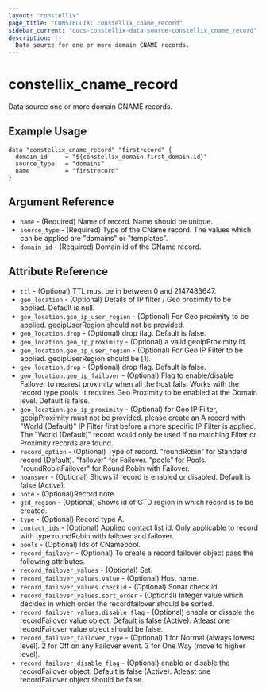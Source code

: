 ```yaml
---
layout: "constellix"
page_title: "CONSTELLIX: constellix_cname_record"
sidebar_current: "docs-constellix-data-source-constellix_cname_record"
description: |-
  Data source for one or more domain CNAME records.
---
```


# constellix_cname_record
Data source one or more domain CNAME records.

## Example Usage ##

```hcl
data "constellix_cname_record" "firstrecord" {
  domain_id	 	= "${constellix_domain.first_domain.id}"
  source_type 	= "domains"
  name     		= "firstrecord"
}

```

## Argument Reference
* `name` - (Required) Name of record. Name should be unique.
* `source_type` - (Required) Type of the CName record. The values which can be applied are "domains" or "templates".
* `domain_id` - (Required) Domain id of the CName record.


## Attribute Reference ##
* `ttl` - (Optional) TTL must be in between 0 and 2147483647.
* `geo_location` - (Optional) Details of IP filter / Geo proximity to be applied. Default is null.
* `geo_location.geo_ip_user_region` - (Optional) For Geo proximity to be applied. geoipUserRegion should not be provided.
* `geo_location.drop` - (Optional) drop flag. Default is false.
* `geo_location.geo_ip_proximity` - (Optional) a valid geoipProximity id.
* `geo_location.geo_ip_user_region` - (Optional) For Geo IP Filter to be applied. geoipUserRegion should be [1].
* `geo_location.drop` - (Optional) drop flag. Default is false.
* `geo_location.geo_ip_failover` - (Optional) Flag to enable/disable Failover to nearest proximity when all the host fails. Works with the record type pools. It requires Geo Proximity to be enabled at the Domain level. Default is false. 
* `geo_location.geo_ip_proximity` - (Optional) for Geo IP Filter, geoipProximity must not be provided. please create an A record with "World (Default)" IP Filter first before a more specific IP Filter is applied. The "World (Default)" record would only be used if no matching Filter or Proximity records are found.
* `record_option` - (Optional) Type of record. "roundRobin" for Standard record (Default). "failover" for Failover. "pools" for Pools. "roundRobinFailover" for Round Robin with Failover.
* `noanswer` - (Optional) Shows if record is enabled or disabled. Default is false (Active).
* `note` - (Optional)Record note.
* `gtd_region` - (Optional) Shows id of GTD region in which record is to be created.
* `type` - (Optional) Record type A.
* `contact_ids` - (Optional) Applied contact list id. Only applicable to record with type roundRobin with failover and failover.
* `pools` - (Optional) Ids of CNamepool.
* `record_failover` - (Optional) To create a record failover object pass the following attributes.
* `record_failover_values` - (Optional) Set. 
* `record_failover_values.value` - (Optional) Host name.
* `record_failover_values.checkid` - (Optional) Sonar check id.
* `record_failover_values.sort_order` - (Optional) Integer value which decides in which order the recordfailover should be sorted.
* `record_failover_values.disable_flag` - (Optional) enable or disable the recordFailover value object. Default is false (Active). Atleast one recordFailover value object should be false.
* `record_failover_failover_type` - (Optional) 1 for Normal (always lowest level). 2 for Off on any Failover event. 3 for One Way (move to higher level).
* `record_failover_disable_flag` - (Optional) enable or disable the recordFailover object. Default is false (Active). Atleast one recordFailover object should be false.

